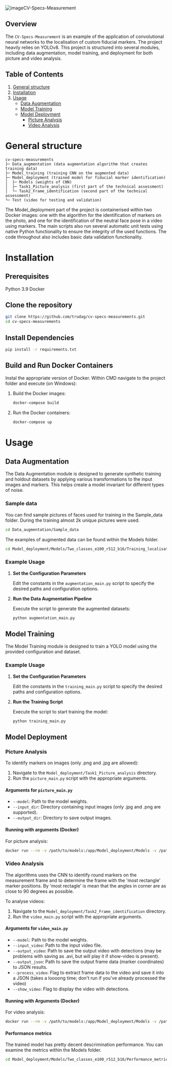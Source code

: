 ![image](https://github.com/user-attachments/assets/bb57db2e-9754-45d8-837e-913a288f9f9f)CV-Specs-Measurement
## Overview
The `CV-Specs-Measurement` is an example of the application of convolutional neural networks to the localisation of custom fiducial markers. The project heavily relies on YOLOv8. This project is structured into several modules, including data augmentation, model training, and deployment for both picture and video analysis.

## Table of Contents
1. [General structure](#general-structure)
2. [Installation](#installation)
3. [Usage](#usage)
   - [Data Augmentation](#data-augmentation)
   - [Model Training](#model-training)
   - [Model Deployment](#model-deployment)
      - [Picture Analysis](#picture-analysis)
      - [Video Analysis](#video-analysis)

# General structure
```
cv-specs-measurements
├─ Data_augmentation (data augmentation algorithm that creates training data)
├─ Model_training (training CNN on the augmented data)
├─ Model_deployment (trained model for fiducial marker identification)
│  ├─ Models (weights of CNN)
│  ├─ Task1_Picture_analysis (first part of the technical assessment)
│  └─ Task2_Frame_identification (second part of the technical assessment)
└─ Test (video for testing and validation)
```
The Model_deployment part of the project is containerised within two Docker images: one with the algorithm for the identification of markers on the photo, and one for the identification of the neutral face pose in a video using markers. The main scripts also run several automatic unit tests using native Python functionality to ensure the integrity of the used functions. The code throughout also includes basic data validation functionality.

# Installation

## Prerequisites
Python 3.9
Docker

## Clone the repository
```bash
git clone https://github.com/trudag/cv-specs-measurements.git
cd cv-specs-measurements
```

## Install Dependencies
```bash
pip install -r requirements.txt
```

## Build and Run Docker Containers
Instal the appropriate version of Docker. Within CMD navigate to the project folder and execute (on Windows):
1. Build the Docker images:
   ```bash
   docker-compose build
   ```
2. Run the Docker containers:
   ```bash
   docker-compose up
   ```

# Usage

## Data Augmentation
The Data Augmentation module is designed to generate synthetic training and holdout datasets by applying various transformations to the input images and markers. This helps create a model invariant for different types of noise.

### Sample data
You can find sample pictures of faces used for training in the Sample_data folder. During the training almost 2k unique pictures were used.
```bash
cd Data_augmentation/Sample_data
```
The examples of augmented data can be found within the Models folder.
```bash
cd Model_deployment/Models/Two_classes_e100_r512_b16/Training_localisation_examples
```

### Example Usage

1. **Set the Configuration Parameters**

   Edit the constants in the `augmentation_main.py` script to specify the desired paths and configuration options.

2. **Run the Data Augmentation Pipeline**

   Execute the script to generate the augmented datasets:
   ```bash
   python augmentation_main.py
   ```


## Model Training
The Model Training module is designed to train a YOLO model using the provided configuration and dataset.


### Example Usage

1. **Set the Configuration Parameters**

   Edit the constants in the `training_main.py` script to specify the desired paths and configuration options.

2. **Run the Training Script**

   Execute the script to start training the model:
   ```bash
   python training_main.py
   ```


## Model Deployment
### Picture Analysis
To identify markers on images (only .png and .jpg are allowed):
1. Navigate to the `Model_deployment/Task1_Picture_analysis` directory.
2. Run the `picture_main.py` script with the appropriate arguments.

#### Arguments for `picture_main.py`

- `--model`: Path to the model weights.
- `--input_dir`: Directory containing input images (only .jpg and .png are supported).
- `--output_dir`: Directory to save output images.

#### Running with arguments (Docker)
For picture analysis:
```bash
docker run --rm -v /path/to/models:/app/Model_deployment/Models -v /path/to/test:/app/Test cv-specs-measurement-picture-analysis --model /app/Model_deployment/Models/Two_classes_e100_r512_b16/Weights/best.pt --input_dir /app/Test/ --output_dir /app/Test/Output/
```

### Video Analysis
The algorithms uses the CNN to identify round markers on the measurement frame and to determine the frame with the 'most rectangle' marker positions. By 'most rectagle' is mean that the angles in corner are as close to 90 degrees as possible.

To analyse videos:
1. Navigate to the `Model_deployment/Task2_Frame_identification` directory.
2. Run the `video_main.py` script with the appropriate arguments.

#### Arguments for `video_main.py`

- `--model`: Path to the model weights.
- `--input_video`: Path to the input video file.
- `--output_video`: Path to save the output video with detections (may be problems with saving as .avi, but will play it if show-video is present).
- `--output_json`: Path to save the output frame data (marker coordinates) to JSON results.
- `--process_video`: Flag to extract frame data to the video and save it into a JSON (takes a loooong time; don't run if you've already processed the video)
- `--show_video`: Flag to display the video with detections.

#### Running with Arguments (Docker)
For video analysis:
```bash
docker run --rm -v /path/to/models:/app/Model_deployment/Models -v /path/to/test:/app/Test cv-specs-measurement-video-analysis --model /app/Model_deployment/Models/Two_classes_e100_r512_b16/Weights/best.pt --input_video /app/Test/video.mp4 --output_video /app/Test/Output/output_video_with_detections.avi --output_json /app/Test/Output/output_results.json --process_video --show_video
```
#### Performance metrics
The trained model has pretty decent descrimination performance. You can examine the metrics within the Models folder.   
```bash
cd Model_deployment/Models/Two_classes_e100_r512_b16/Performance_metrics
```

